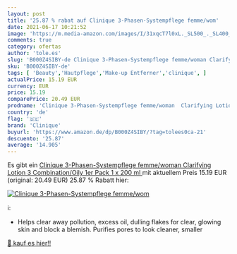 ```yaml
---
layout: post
title: '25.87 % rabat auf Clinique 3-Phasen-Systempflege femme/wom'
date: 2021-06-17 10:21:52
image: 'https://m.media-amazon.com/images/I/31xqcT7l0xL._SL500_._SL400_.jpg'
comments: true
category: ofertas
author: 'tole.es'
slug: 'B000Z4SIBY-de Clinique 3-Phasen-Systempflege femme/woman Clarifying...'
sku: 'B000Z4SIBY-de'
tags: [ 'Beauty','Hautpflege','Make-up Entferner','clinique', ]
actualPrice: 15.19 EUR
currency: EUR
price: 15.19
comparePrice: 20.49 EUR
prodname: 'Clinique 3-Phasen-Systempflege femme/woman  Clarifying Lotion 3 Combination/Oily  1er Pack  1 x 200 ml '
country: 'de'
flag: '🇩🇪'
brand: 'Clinique'
buyurl: 'https://www.amazon.de/dp/B000Z4SIBY/?tag=tolees0ca-21'
descuento: '25.87'
average: '14.905'
---
```


Es gibt ein [Clinique 3-Phasen-Systempflege femme/woman  Clarifying Lotion 3 Combination/Oily  1er Pack  1 x 200 ml ](https://www.amazon.de/dp/B000Z4SIBY/?tag=tolees0ca-21) mit aktuellem Preis 15.19 EUR (original: 20.49 EUR) 25.87 % Rabatt hier:

[![Clinique 3-Phasen-Systempflege femme/wom](https://m.media-amazon.com/images/I/31xqcT7l0xL._SL500_._SL400_.jpg)](https://www.amazon.de/dp/B000Z4SIBY/?tag=tolees0ca-21)

ℹ️:

- Helps clear away pollution, excess oil, dulling flakes for clear, glowing skin and block a blemish. Purifies pores to look cleaner, smaller

[🛒 kauf es hier!!](https://www.amazon.de/dp/B000Z4SIBY/?tag=tolees0ca-21)
